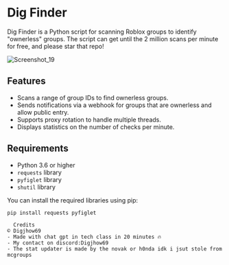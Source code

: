 # Dig Finder

Dig Finder is a Python script for scanning Roblox groups to identify "ownerless" groups. The script can get until the 2 million scans per minute for free, and please star that repo!

![Screenshot_19](https://github.com/user-attachments/assets/bfcd6392-24df-4c1e-ba4a-29799820e4de)

## Features

- Scans a range of group IDs to find ownerless groups.
- Sends notifications via a webhook for groups that are ownerless and allow public entry.
- Supports proxy rotation to handle multiple threads.
- Displays statistics on the number of checks per minute.

## Requirements

- Python 3.6 or higher
- `requests` library
- `pyfiglet` library
- `shutil` library

You can install the required libraries using pip:

```bash
pip install requests pyfiglet

```
````
  Credits
© Digjhow69
- Made with chat gpt in tech class in 20 minutes 🔥
- My contact on discord:Digjhow69
- The stat updater is made by the novak or h0nda idk i jsut stole from mcgroups
